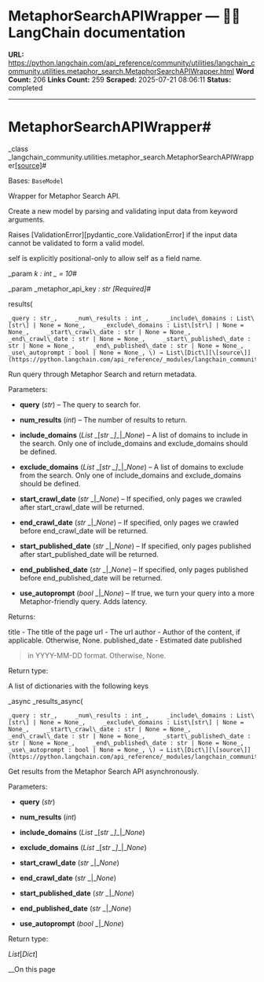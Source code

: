 # MetaphorSearchAPIWrapper — 🦜🔗 LangChain  documentation

**URL:** https://python.langchain.com/api_reference/community/utilities/langchain_community.utilities.metaphor_search.MetaphorSearchAPIWrapper.html
**Word Count:** 206
**Links Count:** 259
**Scraped:** 2025-07-21 08:06:11
**Status:** completed

---

# MetaphorSearchAPIWrapper\#

_class _langchain\_community.utilities.metaphor\_search.MetaphorSearchAPIWrapper[\[source\]](https://python.langchain.com/api_reference/_modules/langchain_community/utilities/metaphor_search.html#MetaphorSearchAPIWrapper)\#     

Bases: `BaseModel`

Wrapper for Metaphor Search API.

Create a new model by parsing and validating input data from keyword arguments.

Raises \[ValidationError\]\[pydantic\_core.ValidationError\] if the input data cannot be validated to form a valid model.

self is explicitly positional-only to allow self as a field name.

_param _k _: int_ _ = 10_\#     

_param _metaphor\_api\_key _: str_ _\[Required\]_\#     

results\(

    _query : str_,     _num\_results : int_,     _include\_domains : List\[str\] | None = None_,     _exclude\_domains : List\[str\] | None = None_,     _start\_crawl\_date : str | None = None_,     _end\_crawl\_date : str | None = None_,     _start\_published\_date : str | None = None_,     _end\_published\_date : str | None = None_,     _use\_autoprompt : bool | None = None_, \) → List\[Dict\][\[source\]](https://python.langchain.com/api_reference/_modules/langchain_community/utilities/metaphor_search.html#MetaphorSearchAPIWrapper.results)\#     

Run query through Metaphor Search and return metadata.

Parameters:     

  * **query** \(_str_\) – The query to search for.

  * **num\_results** \(_int_\) – The number of results to return.

  * **include\_domains** \(_List_ _\[__str_ _\]__|__None_\) – A list of domains to include in the search. Only one of include\_domains and exclude\_domains should be defined.

  * **exclude\_domains** \(_List_ _\[__str_ _\]__|__None_\) – A list of domains to exclude from the search. Only one of include\_domains and exclude\_domains should be defined.

  * **start\_crawl\_date** \(_str_ _|__None_\) – If specified, only pages we crawled after start\_crawl\_date will be returned.

  * **end\_crawl\_date** \(_str_ _|__None_\) – If specified, only pages we crawled before end\_crawl\_date will be returned.

  * **start\_published\_date** \(_str_ _|__None_\) – If specified, only pages published after start\_published\_date will be returned.

  * **end\_published\_date** \(_str_ _|__None_\) – If specified, only pages published before end\_published\_date will be returned.

  * **use\_autoprompt** \(_bool_ _|__None_\) – If true, we turn your query into a more Metaphor-friendly query. Adds latency.

Returns:     

title - The title of the page url - The url author - Author of the content, if applicable. Otherwise, None. published\_date - Estimated date published

> in YYYY-MM-DD format. Otherwise, None.

Return type:     

A list of dictionaries with the following keys

_async _results\_async\(

    _query : str_,     _num\_results : int_,     _include\_domains : List\[str\] | None = None_,     _exclude\_domains : List\[str\] | None = None_,     _start\_crawl\_date : str | None = None_,     _end\_crawl\_date : str | None = None_,     _start\_published\_date : str | None = None_,     _end\_published\_date : str | None = None_,     _use\_autoprompt : bool | None = None_, \) → List\[Dict\][\[source\]](https://python.langchain.com/api_reference/_modules/langchain_community/utilities/metaphor_search.html#MetaphorSearchAPIWrapper.results_async)\#     

Get results from the Metaphor Search API asynchronously.

Parameters:     

  * **query** \(_str_\)

  * **num\_results** \(_int_\)

  * **include\_domains** \(_List_ _\[__str_ _\]__|__None_\)

  * **exclude\_domains** \(_List_ _\[__str_ _\]__|__None_\)

  * **start\_crawl\_date** \(_str_ _|__None_\)

  * **end\_crawl\_date** \(_str_ _|__None_\)

  * **start\_published\_date** \(_str_ _|__None_\)

  * **end\_published\_date** \(_str_ _|__None_\)

  * **use\_autoprompt** \(_bool_ _|__None_\)

Return type:     

_List_\[_Dict_\]

__On this page
